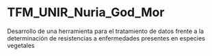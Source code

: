 # TFM_UNIR_Nuria_God_Mor
Desarrollo de una herramienta para el tratamiento de datos frente a la determinación de resistencias a enfermedades presentes en especies vegetales
